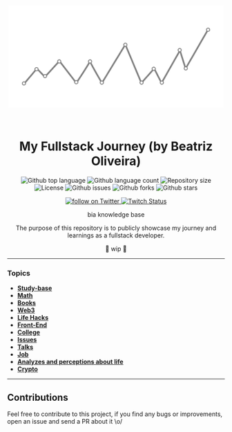 <div align="center" id="top"> 
    <img width="500" src="./img/img-readme.png" />

&#xa0;

<!-- <a href="https://myfullstackjourney.netlify.app">Demo</a> -->
</div>

<h1 align="center">
My Fullstack Journey (by Beatriz Oliveira)
</h1>

<p align="center">
  <img alt="Github top language" src="https://img.shields.io/github/languages/top/biantris/my-fullstack-journey?color=56BEB8">

  <img alt="Github language count" src="https://img.shields.io/github/languages/count/biantris/my-fullstack-journey?color=56BEB8">

  <img alt="Repository size" src="https://img.shields.io/github/repo-size/biantris/my-fullstack-journey?color=56BEB8">

  <img alt="License" src="https://img.shields.io/github/license/biantris/my-fullstack-journey?color=56BEB8">

  <img alt="Github issues" src="https://img.shields.io/github/issues/biantris/my-fullstack-journey?color=56BEB8" />

  <img alt="Github forks" src="https://img.shields.io/github/forks/biantris/my-fullstack-journey?color=56BEB8" />

  <img alt="Github stars" src="https://img.shields.io/github/stars/biantris/my-fullstack-journey?color=56BEB8" />
</p>

<p align="center">
    <a href="https://twitter.com/intent/follow?screen_name=biantris_">
        <img src="https://img.shields.io/twitter/follow/biantris_?style=social&logo=twitter"
        alt="follow on Twitter">
    </a>
    <a href="https://www.twitch.tv/biantriz">
    <img alt="Twitch Status" src="https://img.shields.io/twitch/status/biantriz?style=social">
    </a>
</p>

<div align="center">
bia knowledge base
    
The purpose of this repository is to publicly showcase my journey and learnings as a fullstack developer.
</div>

<p align="center">
🚧 wip 🚧
</p>

---

### Topics 

- [**Study-base**](https://gist.github.com/biantris/698cf1e4c2a9a677e3c96bfd15f1fd54)
- [**Math**]()
- [**Books**]()
- [**Web3**]()
- [**Life Hacks**](https://github.com/biantris/my-fullstack-journey/blob/master/src/life-hacks/life-hacks.md)
- [**Front-End**](https://github.com/biantris/my-fullstack-journey/blob/master/src/front-end/front-end.md)
- [**College**](https://github.com/biantris/my-fullstack-journey/blob/master/src/college/college.md)
- [**Issues**](https://github.com/biantris/my-fullstack-journey/blob/master/src/issues/issues.md)
- [**Talks**](https://github.com/biantris/my-fullstack-journey/blob/master/src/talks/talks.md)
- [**Job**](https://github.com/biantris/my-fullstack-journey/blob/master/src/job/job.md)
- [**Analyzes and perceptions about life**](https://github.com/biantris/my-fullstack-journey/blob/master/src/analyzes-perceptions/analyzes-perceptions.md)
- [**Crypto**](https://github.com/biantris/my-fullstack-journey/blob/master/src/crypto/crypto.md)

---

## Contributions

Feel free to contribute to this project, if you find any bugs or improvements, open an issue and send a PR about it \o/
